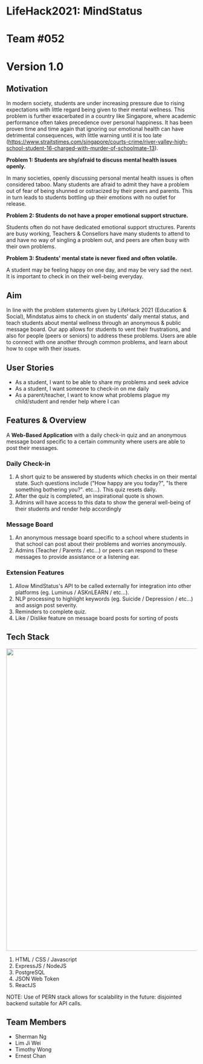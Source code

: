 # LifeHack2021: MindStatus
# Team #052
# Version 1.0

## Motivation

In modern society, students are under increasing pressure due to rising expectations with little regard being given to their mental wellness. This problem is further exacerbated in a country like Singapore, where academic performance often takes precedence over personal happiness. It has been proven time and time again that ignoring our emotional health can have detrimental consequences, with little warning until it is too late (https://www.straitstimes.com/singapore/courts-crime/river-valley-high-school-student-16-charged-with-murder-of-schoolmate-13).

**Problem 1: Students are shy/afraid to discuss mental health issues openly.**

In many societies, openly discussing personal mental health issues is often considered taboo. Many students are afraid to admit they have a problem out of fear of being shunned or ostracized by their peers and parents. This in turn leads to students bottling up their emotions with no outlet for release.

**Problem 2: Students do not have a proper emotional support structure.**

Students often do not have dedicated emotional support structures. Parents are busy working, Teachers & Consellors have many students to attend to and have no way of singling a problem out, and peers are often busy with their own problems.

**Problem 3: Students' mental state is never fixed and often volatile.**

A student may be feeling happy on one day, and may be very sad the next. It is important to check in on their well-being everyday.


## Aim

In line with the problem statements given by LifeHack 2021 (Education & Social), Mindstatus aims to check in on students' daily mental status, and teach students about mental wellness through an anonymous & public message board. Our app allows for students to vent their frustrations, and also for people (peers or seniors) to address these problems. Users are able to connect with one another through common problems, and learn about how to cope with their issues.

## User Stories

- As a student, I want to be able to share my problems and seek advice
- As a student, I want someone to check-in on me daily
- As a parent/teacher, I want to know what problems plague my child/student and render help where I can

## Features & Overview

A **Web-Based Application** with a daily check-in quiz and an anonymous message board specific to a certain community where users are able to post their messages.

### Daily Check-in

1. A short quiz to be answered by students which checks in on their mental state. Such questions include ("How happy are you today?", "Is there something bothering you?". etc...). This quiz resets daily.
2. After the quiz is completed, an inspirational quote is shown.
3. Admins will have access to this data to show the general well-being of their students and render help accordingly

### Message Board

1. An anonymous message board specific to a school where students in that school can post about their problems and worries anonymously.
2. Admins (Teacher / Parents / etc...) or peers can respond to these messages to provide assistance or a listening ear.


### Extension Features

1. Allow MindStatus's API to be called externally for integration into other platforms (eg. Luminus / ASKnLEARN / etc...).
2. NLP processing to highlight keywords (eg. Suicide / Depression / etc...) and assign post severity.
3. Reminders to complete quiz.
4. Like / Dislike feature on message board posts for sorting of posts

## Tech Stack

<img src="https://user-images.githubusercontent.com/71819961/126826089-db0b194b-5435-4ca0-bf28-bd2b634a9674.png" width="800">

1. HTML / CSS / Javascript 
2. ExpressJS / NodeJS
3. PostgreSQL 
4. JSON Web Token 
5. ReactJS 

NOTE: Use of PERN stack allows for scalability in the future: disjointed backend suitable for API calls.

## Team Members

- Sherman Ng
- Lim Ji Wei
- Timothy Wong
- Ernest Chan
